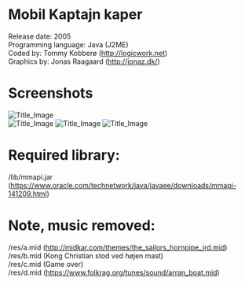 # Mobil Kaptajn kaper
Release date: 2005  
Programming language: Java (J2ME)  
Coded by: Tommy Kobberø (http://logicwork.net)  
Graphics by: Jonas Raagaard (http://jonaz.dk/)  
		
# Screenshots
![Title_Image](http://logicwork.net/timeline/sparetime/symbian_kk_title.png)  
![Title_Image](http://logicwork.net/timeline/sparetime/symbian_kk.jpg)
![Title_Image](http://logicwork.net/timeline/sparetime/symbian_kk1.jpg)
![Title_Image](http://logicwork.net/timeline/sparetime/symbian_kk2.jpg)

# Required library:
/lib/mmapi.jar (https://www.oracle.com/technetwork/java/javaee/downloads/mmapi-141209.html)

# Note, music removed:
/res/a.mid  (http://midkar.com/themes/the_sailors_hornpipe_jrd.mid)  
/res/b.mid  (Kong Christian stod ved højen mast)  
/res/c.mid  (Game over)  
/res/d.mid  (https://www.folkrag.org/tunes/sound/arran_boat.mid)  

